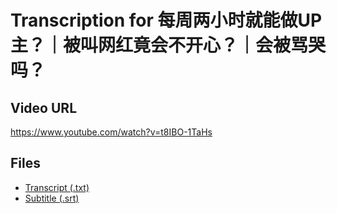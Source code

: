 # Transcription for 每周两小时就能做UP主？｜被叫网红竟会不开心？｜会被骂哭吗？
## Video URL
https://www.youtube.com/watch?v=t8IBO-1TaHs
 
## Files
- [Transcript (.txt)](./transcript.txt)
- [Subtitle (.srt)](./transcript.srt)
